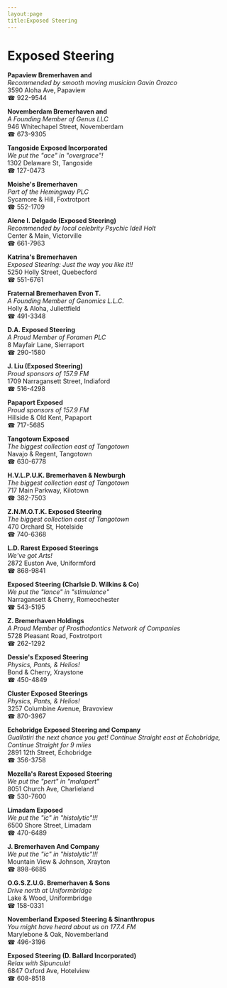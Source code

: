 ```yaml
---
layout:page
title:Exposed Steering
---
```

# Exposed Steering

**Papaview Bremerhaven and**  
_Recommended by smooth moving musician Gavin Orozco_  
3590 Aloha Ave, Papaview  
☎ 922-9544



**Novemberdam Bremerhaven and**  
_A Founding Member of Genus LLC_  
946 Whitechapel Street, Novemberdam  
☎ 673-9305



**Tangoside Exposed Incorporated**  
_We put the "ace" in "overgrace"!_  
1302 Delaware St, Tangoside  
☎ 127-0473



**Moishe's Bremerhaven**  
_Part of the Hemingway PLC_  
Sycamore & Hill, Foxtrotport  
☎ 552-1709



**Alene I. Delgado (Exposed Steering)**  
_Recommended by local celebrity Psychic Idell Holt_  
Center & Main, Victorville  
☎ 661-7963



**Katrina's Bremerhaven**  
_Exposed Steering: Just the way you like it!!_  
5250 Holly Street, Quebecford  
☎ 551-6761



**Fraternal Bremerhaven Evon T.**  
_A Founding Member of Genomics L.L.C._  
Holly & Aloha, Juliettfield  
☎ 491-3348



**D.A. Exposed Steering**  
_A Proud Member of Foramen PLC_  
8 Mayfair Lane, Sierraport  
☎ 290-1580



**J. Liu (Exposed Steering)**  
_Proud sponsors of 157.9 FM_  
1709 Narragansett Street, Indiaford  
☎ 516-4298



**Papaport Exposed**  
_Proud sponsors of 157.9 FM_  
Hillside & Old Kent, Papaport  
☎ 717-5685



**Tangotown Exposed**  
_The biggest collection east of Tangotown_  
Navajo & Regent, Tangotown  
☎ 630-6778



**H.V.L.P.U.K. Bremerhaven & Newburgh**  
_The biggest collection east of Tangotown_  
717 Main Parkway, Kilotown  
☎ 382-7503



**Z.N.M.O.T.K. Exposed Steering**  
_The biggest collection east of Tangotown_  
470 Orchard St, Hotelside  
☎ 740-6368



**L.D. Rarest Exposed Steerings**  
_We've got Arts!_  
2872 Euston Ave, Uniformford  
☎ 868-9841



**Exposed Steering (Charlsie D. Wilkins & Co)**  
_We put the "lance" in "stimulance"_  
Narragansett & Cherry, Romeochester  
☎ 543-5195



**Z. Bremerhaven Holdings**  
_A Proud Member of Prosthodontics Network of Companies_  
5728 Pleasant Road, Foxtrotport  
☎ 262-1292



**Dessie's Exposed Steering**  
_Physics, Pants, & Helios!_  
Bond & Cherry, Xraystone  
☎ 450-4849



**Cluster Exposed Steerings**  
_Physics, Pants, & Helios!_  
3257 Columbine Avenue, Bravoview  
☎ 870-3967



**Echobridge Exposed Steering and Company**  
_Guallatiri the next chance you get! 
Continue Straight east at Echobridge, Continue Straight for 9 miles_  
2891 12th Street, Echobridge  
☎ 356-3758



**Mozella's Rarest Exposed Steering**  
_We put the "pert" in "malapert"_  
8051 Church Ave, Charlieland  
☎ 530-7600



**Limadam Exposed**  
_We put the "ic" in "histolytic"!!!_  
6500 Shore Street, Limadam  
☎ 470-6489



**J. Bremerhaven And Company**  
_We put the "ic" in "histolytic"!!!_  
Mountain View & Johnson, Xrayton  
☎ 898-6685



**O.G.S.Z.U.G. Bremerhaven & Sons**  
_Drive north at Uniformbridge_  
Lake & Wood, Uniformbridge  
☎ 158-0331



**Novemberland Exposed Steering & Sinanthropus**  
_You might have heard about us on 177.4 FM_  
Marylebone & Oak, Novemberland  
☎ 496-3196



**Exposed Steering (D. Ballard Incorporated)**  
_Relax with Sipuncula!_  
6847 Oxford Ave, Hotelview  
☎ 608-8518



